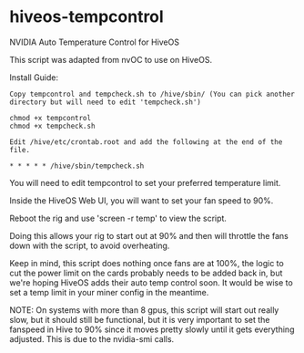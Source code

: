 # hiveos-tempcontrol
NVIDIA Auto Temperature Control for HiveOS

This script was adapted from nvOC to use on HiveOS.

Install Guide:

	Copy tempcontrol and tempcheck.sh to /hive/sbin/ (You can pick another directory but will need to edit 'tempcheck.sh')

	chmod +x tempcontrol
	chmod +x tempcheck.sh

	Edit /hive/etc/crontab.root and add the following at the end of the file.

	* * * * * /hive/sbin/tempcheck.sh

You will need to edit tempcontrol to set your preferred temperature limit.

Inside the HiveOS Web UI, you will want to set your fan speed to 90%.

Reboot the rig and use 'screen -r temp' to view the script.

Doing this allows your rig to start out at 90% and then will throttle the fans down with the script, to avoid overheating.

Keep in mind, this script does nothing once fans are at 100%, the logic to cut the power limit on the cards probably needs to be added back in, but we're hoping HiveOS adds their auto temp control soon.  It would be wise to set a temp limit in your miner config in the meantime.

NOTE: On systems with more than 8 gpus, this script will start out really slow, but it should still be functional, but it is very important to set the fanspeed in Hive to 90% since it moves pretty slowly until it gets everything adjusted.  This is due to the nvidia-smi calls.
